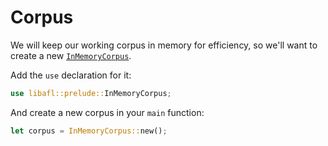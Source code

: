 # Corpus

We will keep our working corpus in memory for efficiency, so we'll want to create
a new [`InMemoryCorpus`](https://docs.rs/libafl/latest/libafl/corpus/inmemory/struct.InMemoryCorpus.html).

Add the `use` declaration for it:

```rust
use libafl::prelude::InMemoryCorpus;
```

And create a new corpus in your `main` function:

```rust
let corpus = InMemoryCorpus::new();
```

